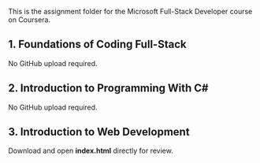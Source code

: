 This is the assignment folder for the Microsoft Full-Stack Developer course on Coursera.

## 1. Foundations of Coding Full-Stack
No GitHub upload required.

## 2. Introduction to Programming With C#
No GitHub upload required.

## 3. Introduction to Web Development
Download and open **index.html** directly for review.
